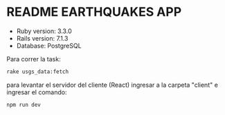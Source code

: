 # README EARTHQUAKES APP

* Ruby version: 3.3.0
* Rails version: 7.1.3
* Database: PostgreSQL

Para correr la task:

```bash
rake usgs_data:fetch
```

para levantar el servidor del cliente (React) ingresar a la carpeta "client" e ingresar el comando:

```bash
npm run dev
```